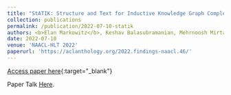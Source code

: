```yaml
---
title: "StATIK: Structure and Text for Inductive Knowledge Graph Completion"
collection: publications
permalink: /publication/2022-07-10-statik
authors: <b>Elan Markowitz</b>, Keshav Balasubramanian, Mehrnoosh Mirtaheri, Murali Annavaram, Aram Galstyan, Greg Ver Steeg
date: 2022-07-10
venue: 'NAACL-HLT 2022'
paperurl: 'https://aclanthology.org/2022.findings-naacl.46/'
---
```

[Access paper here](https://aclanthology.org/2022.findings-naacl.46/){:target="_blank"}

Paper Talk [Here](https://underline.io/events/325/posters/11377/poster/54187-statik-structure-and-text-for-inductive-knowledge-graph-completion).
